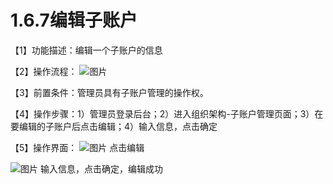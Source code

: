 # 1.6.7编辑子账户

【1】功能描述：编辑一个子账户的信息

【2】操作流程：
![图片](~@img/1/1.6.7_p1.png)

【3】前置条件：管理员具有子账户管理的操作权。

【4】操作步骤：1）管理员登录后台；2）进入组织架构-子账户管理页面；3）在要编辑的子账户后点击编辑；4）输入信息，点击确定

【5】操作界面：
![图片](~@img/1/1.6.7_p2.png)
点击编辑

![图片](~@img/1/1.6.7_p3.png)
输入信息，点击确定，编辑成功
